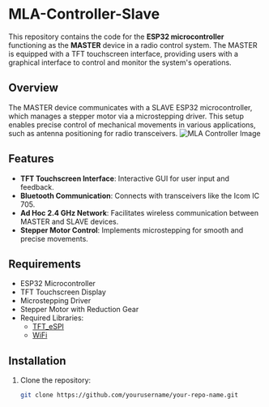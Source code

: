 # MLA-Controller-Slave

This repository contains the code for the **ESP32 microcontroller** functioning as the **MASTER** device in a radio control system. 
The MASTER is equipped with a TFT touchscreen interface, providing users with a graphical interface to control and monitor the system's operations.

## Overview

The MASTER device communicates with a SLAVE ESP32 microcontroller, which manages a stepper motor via a microstepping driver. 
This setup enables precise control of mechanical movements in various applications, such as antenna positioning for radio transceivers.
![MLA Controller Image](Doc/Diag/diag.png)
## Features

- **TFT Touchscreen Interface**: Interactive GUI for user input and feedback.
- **Bluetooth Communication**: Connects with transceivers like the Icom IC 705.
- **Ad Hoc 2.4 GHz Network**: Facilitates wireless communication between MASTER and SLAVE devices.
- **Stepper Motor Control**: Implements microstepping for smooth and precise movements.

## Requirements

- ESP32 Microcontroller
- TFT Touchscreen Display
- Microstepping Driver
- Stepper Motor with Reduction Gear
- Required Libraries:
  - [TFT_eSPI](https://github.com/Bodmer/TFT_eSPI)
  - [WiFi](https://github.com/espressif/arduino-esp32/tree/master/libraries/WiFi)

## Installation

1. Clone the repository:
   ```bash
   git clone https://github.com/yourusername/your-repo-name.git


